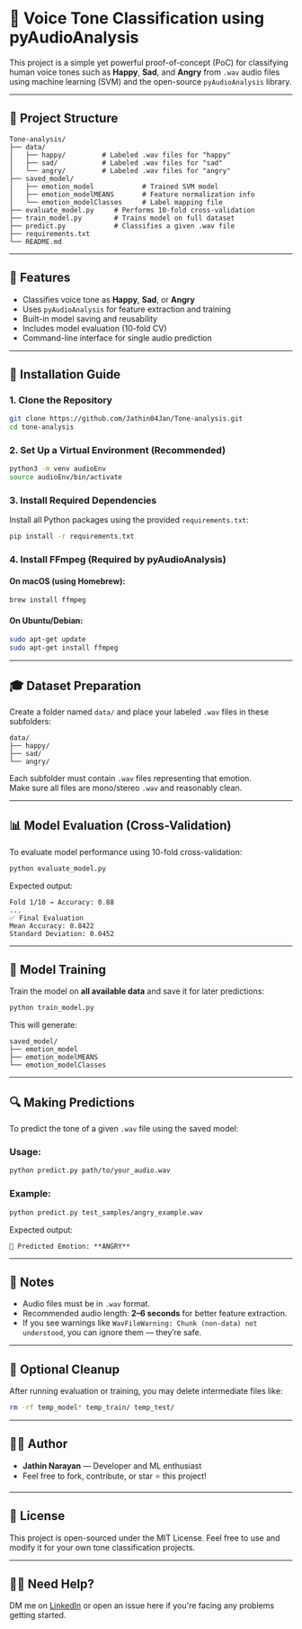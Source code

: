 # 🎤 Voice Tone Classification using pyAudioAnalysis

This project is a simple yet powerful proof-of-concept (PoC) for classifying human voice tones such as **Happy**, **Sad**, and **Angry** from `.wav` audio files using machine learning (SVM) and the open-source `pyAudioAnalysis` library.

---

## 📁 Project Structure

```
Tone-analysis/
├── data/
│   ├── happy/         # Labeled .wav files for "happy"
│   ├── sad/           # Labeled .wav files for "sad"
│   └── angry/         # Labeled .wav files for "angry"
├── saved_model/
│   ├── emotion_model            # Trained SVM model
│   ├── emotion_modelMEANS       # Feature normalization info
│   └── emotion_modelClasses     # Label mapping file
├── evaluate_model.py     # Performs 10-fold cross-validation
├── train_model.py        # Trains model on full dataset
├── predict.py            # Classifies a given .wav file
├── requirements.txt
└── README.md
```

---

## 🧠 Features

- Classifies voice tone as **Happy**, **Sad**, or **Angry**
- Uses `pyAudioAnalysis` for feature extraction and training
- Built-in model saving and reusability
- Includes model evaluation (10-fold CV)
- Command-line interface for single audio prediction

---

## 🚀 Installation Guide

### 1. Clone the Repository

```bash
git clone https://github.com/Jathin04Jan/Tone-analysis.git
cd tone-analysis
```

### 2. Set Up a Virtual Environment (Recommended)

```bash
python3 -m venv audioEnv
source audioEnv/bin/activate
```

### 3. Install Required Dependencies

Install all Python packages using the provided `requirements.txt`:

```bash
pip install -r requirements.txt
```

### 4. Install FFmpeg (Required by pyAudioAnalysis)

#### On macOS (using Homebrew):

```bash
brew install ffmpeg
```

#### On Ubuntu/Debian:

```bash
sudo apt-get update
sudo apt-get install ffmpeg
```

---

## 🎓 Dataset Preparation

Create a folder named `data/` and place your labeled `.wav` files in these subfolders:

```
data/
├── happy/
├── sad/
└── angry/
```

Each subfolder must contain `.wav` files representing that emotion.  
Make sure all files are mono/stereo `.wav` and reasonably clean.

---

## 📊 Model Evaluation (Cross-Validation)

To evaluate model performance using 10-fold cross-validation:

```bash
python evaluate_model.py
```

Expected output:

```
Fold 1/10 → Accuracy: 0.88
...
✅ Final Evaluation
Mean Accuracy: 0.8422
Standard Deviation: 0.0452
```

---

## 🧠 Model Training

Train the model on **all available data** and save it for later predictions:

```bash
python train_model.py
```

This will generate:

```
saved_model/
├── emotion_model
├── emotion_modelMEANS
└── emotion_modelClasses
```

---

## 🔍 Making Predictions

To predict the tone of a given `.wav` file using the saved model:

### Usage:

```bash
python predict.py path/to/your_audio.wav
```

### Example:

```bash
python predict.py test_samples/angry_example.wav
```

Expected output:

```
🎤 Predicted Emotion: **ANGRY**
```

---

## 🔧 Notes

- Audio files must be in `.wav` format.
- Recommended audio length: **2–6 seconds** for better feature extraction.
- If you see warnings like `WavFileWarning: Chunk (non-data) not understood`, you can ignore them — they’re safe.

---

## 🧼 Optional Cleanup

After running evaluation or training, you may delete intermediate files like:

```bash
rm -rf temp_model* temp_train/ temp_test/
```

---

## 👨‍💻 Author

- **Jathin Narayan** — Developer and ML enthusiast  
- Feel free to fork, contribute, or star ⭐️ this project!

---

## 📜 License

This project is open-sourced under the MIT License. Feel free to use and modify it for your own tone classification projects.

---

## 🙋‍♂️ Need Help?

DM me on [LinkedIn](https://www.linkedin.com/) or open an issue here if you're facing any problems getting started.